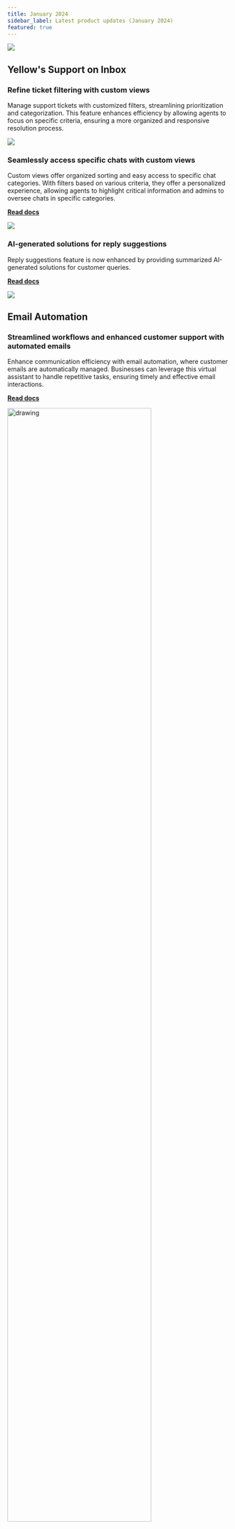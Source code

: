 ```yaml
---
title: January 2024
sidebar_label: Latest product updates (January 2024)
featured: true
---
```


![](https://i.imgur.com/hIGEIJL.png)

## Yellow's Support on Inbox

### Refine ticket filtering with custom views 

Manage support tickets with customized filters, streamlining prioritization and categorization. This feature enhances efficiency by allowing agents to focus on specific criteria, ensuring a more organized and responsive resolution process.

![](https://i.imgur.com/3QaklhO.png)


### Seamlessly access specific chats with custom views 

Custom views offer organized sorting and easy access to specific chat categories. With filters based on various criteria, they offer a personalized experience, allowing agents to highlight critical information and admins to oversee chats in specific categories.
 
**[Read docs](https://docs.yellow.ai/docs/platform_concepts/inbox/chats/customview)**

![](https://i.imgur.com/zjtD8t8.png)

### AI-generated solutions for reply suggestions

Reply suggestions feature is now enhanced by providing summarized AI-generated solutions for customer queries.

**[Read docs](https://docs.yellow.ai/docs/platform_concepts/inbox/chats/genai#reply-suggestions-for-conversation-improvement)**

![](https://i.imgur.com/hP9CG0q.png)

## Email Automation

### Streamlined workflows and enhanced customer support with automated emails

Enhance communication efficiency with email automation, where customer emails are automatically managed. Businesses can leverage this virtual assistant to handle repetitive tasks, ensuring timely and effective email interactions.

**[Read docs](https://docs.yellow.ai/docs/platform_concepts/emailautomation)** 

<img src="https://i.imgur.com/5G0GUER.png" alt="drawing" width="80%"/>

## Yellow-G

### Set the tone of your bot for a personalized user experience 

Tailor your bot's tone to match your preferred response style. Yellow.ai provides four distinct tones, allowing you to customize your bot's interactions with the users. 

**[Read docs](https://docs.yellow.ai/docs/platform_concepts/studio/kb/advancedsettings#set-tone-for-your-bot-responses)**


The tones are as follows:

| Tones               | Descriptions                                                  | Example                                                          |
|---------------------|---------------------------------------------------------------|------------------------------------------------------------------|
| Empathetic          | Responds in a way that acknowledges and reflects the user's emotions.              | <img src="https://i.imgur.com/J41xQmE.png" alt="drawing" width="70%"/>                   |
| Formal              | Uses a professional and formal tone in responses.          | <img src="https://i.imgur.com/fTfC4JQ.png" alt="drawing" width="70%"/>                |
| Short Answers       | Conveys information concisely with brief responses and minimal descriptions. | <img src="https://i.imgur.com/V7UUsvi.png" alt="drawing" width="70%"/>                   |
| Instructions based  | Provides responses in a clear instructional format.            | <img src="https://i.imgur.com/xn3jBdH.png" alt="drawing" width="70%"/>  |



### Automate fallback messages for proactive suggestions 

This feature lets the bot show the closest best options as a fallback when the bot does not understand user queries. The fallback message can be customized based on your preference.

[**Read docs**](https://docs.yellow.ai/docs/platform_concepts/studio/kb/advancedsettings#automate-fallback-for-your-bot)


**Fallback message:**

<img src="https://i.imgur.com/E5TIZkO.png" alt="drawing" width="50%"/>

**Result:**

<img src="https://i.imgur.com/v1D5hUQ.png" alt="drawing" width="50%"/>

### Introducing Prompt Executor node for real-time responses

Use the Prompt Executor node to retrieve real-time responses from a language model and showcase them to your users. 

**[Read docs](https://docs.yellow.ai/docs/platform_concepts/studio/build/nodes/action-nodes#113-prompt-executor-node)**

![](https://i.imgur.com/CxfWe3Y.gif)

### Improved bot logs for simplified debugging 

The debug logs will now be accessible real-time for **Sandbox** and **Staging** directly from the ongoing conversation. For **Production**, it will be available 15 minutes after the conversation ends.

[**Read docs**](https://docs.yellow.ai/docs/platform_concepts/studio/build/bot-logs)

## Reporting & Analytics 

### Introducing Group by feature for Integer columns

When dealing with a column containing integer values, you can use the Group By feature. Without adding buckets, the generated data will be extensive, including all the integer numbers present in the table.

**[Read docs](https://docs.yellow.ai/docs/platform_concepts/growth/dataexplorer/sumarize#group-by)**

<img src="https://i.imgur.com/OXaOX1B.png" alt="drawing" width="60%"/>

### Introducing Knowledgebase report

You can use DataExplorer to review queries handled by the Knowledge Base (query-answer pairs), visualize deflection rates, and analyze resolution rates. This provides insights into ongoing processes, helping agents in identifying areas of failure.

**[Read docs](https://docs.yellow.ai/docs/cookbooks/insights/eventdescriptions#knowledge-base-report-table)**

![](https://i.imgur.com/R5QGPDl.png)

## Channels/Support

### Domain whitelisting for controlled access and robust protection

Domain whitelisting allows you to secure your chatbot and ensures chatbot acces only in authorized domains. It prevents unauthorized users from copying the script and embedding the bot on their websites and Mobile SDK apps (Android and iOS apps).

**[Read docs](https://docs.yellow.ai/docs/platform_concepts/channelConfiguration/domain-whitelisting)**

<img src="https://i.imgur.com/VDKGR9u.png" alt="drawing" width="70%"/>
